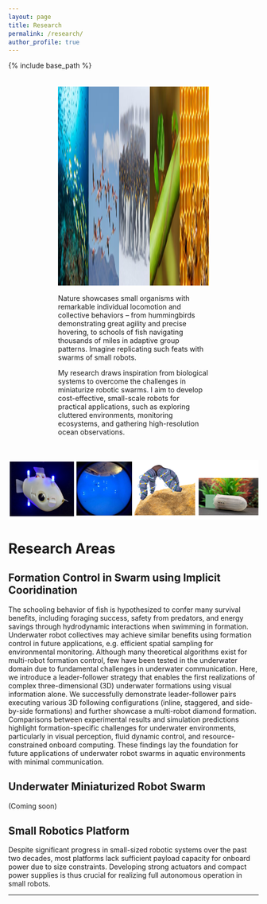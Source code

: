 ```yaml
---
layout: page
title: Research
permalink: /research/
author_profile: true
---
```



{% include base_path %}

<div style="margin: 0 100px; padding: 20px 0;">

<img src="/images/Di-research-0.jpg" width="700" height="400">


Nature showcases small organisms with remarkable
individual locomotion and collective behaviors
– from hummingbirds demonstrating great
agility and precise hovering, to schools of fish
navigating thousands of miles in adaptive group
patterns. Imagine replicating such feats with
swarms of small robots.

My research draws inspiration from biological systems to overcome the challenges in miniaturize robotic swarms. I aim to develop cost-effective, small-scale robots for practical applications, such as exploring cluttered environments, monitoring ecosystems, and gathering high-resolution ocean observations.

</div>

![Alt text](/images/Di_research_summary.png)

# Research Areas

## Formation Control in Swarm using Implicit Cooridination
The schooling behavior of fish is hypothesized to confer many survival benefits, including foraging success, safety
from predators, and energy savings through hydrodynamic interactions when swimming in formation. Underwater robot
collectives may achieve similar benefits using formation control in future applications, e.g. efficient spatial sampling for
environmental monitoring. Although many theoretical algorithms exist for multi-robot formation control, few have been
tested in the underwater domain due to fundamental challenges in underwater communication. Here, we introduce a
leader-follower strategy that enables the first realizations of complex three-dimensional (3D) underwater formations
using visual information alone. We successfully demonstrate leader-follower pairs executing various 3D following
configurations (inline, staggered, and side-by-side formations) and further showcase a multi-robot diamond formation.
Comparisons between experimental results and simulation predictions highlight formation-specific challenges for
underwater environments, particularly in visual perception, fluid dynamic control, and resource-constrained onboard
computing. These findings lay the foundation for future applications of underwater robot swarms in aquatic environments
with minimal communication.

## Underwater Miniaturized Robot Swarm

(Coming soon)

<!-- ### Key Research Components:
- Swarm coordination algorithms for underwater environments
- Miniaturized underwater vehicles 
- Bio-inspired design principles -->



## Small Robotics Platform

Despite significant progress in small-sized robotic
systems over the past two decades, most platforms
lack sufficient payload capacity for onboard power
due to size constraints. Developing strong actuators
and compact power supplies is thus crucial for realizing
full autonomous operation in small robots.
 <!-- While
individual miniature robots have limited payload and
computing capacity, exploring swarm strategies can
potentially overcome these limitations and unlock
new capabilities. -->

<!-- ### Key Areas:
- Micro-actuators 
- Miniaturized power system
- Advanced manufacturing techniques
- Integration methodologies

### Active Development:
- MEMS-based actuators
- Smart material applications
- Micro-scale power systems
- Compact sensing solutions -->

---
<!-- 
*Research collaborations and funding opportunities are welcome. Please contact for more information.* -->